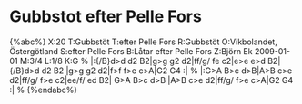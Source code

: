 # Gubbstot efter Pelle Fors

{%abc%}
X:20
T:Gubbstöt
T:efter Pelle Fors
R:Gubbstöt
O:Vikbolandet, Östergötland
S:efter Pelle Fors
B:Låtar efter Pelle Fors
Z:Björn Ek 2009-01-01
M:3/4
L:1/8
K:G
%
|:{/B}d>d d2 B2|g>g g2 d2|ff/g/ fe c2|e>e e>d B2|
{/B}d>d d2 B2  |g>g g2 d2|f>f f>e c>A|G2 G4    :|
%
|:G>A B>c d>B|A>B c>e d2|ff/g/ f>e c2|ee/f/ ed B2|
G>A B>c d>B  |A>B c>e d2|ff/g/ f>e c>A|G2 G4    :|
%
{%endabc%}


